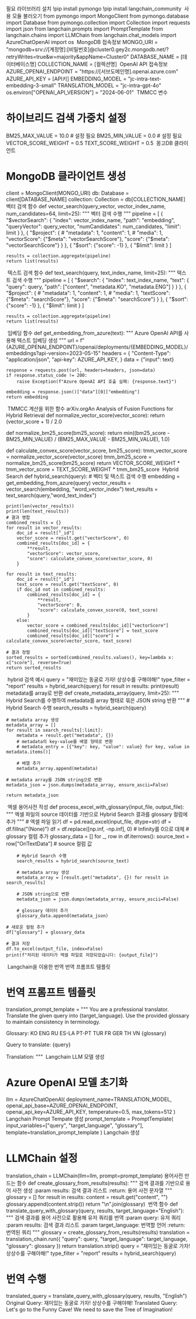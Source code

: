필요 라이브러리 설치
!pip install pymongo
!pip install langchain_community
​
사용 모듈 불러오기
from pymongo import MongoClient
from pymongo.database import Database
from pymongo.collection import Collection
import requests
import json
from langchain.prompts import PromptTemplate
from langchain.chains import LLMChain
from langchain.chat_models import AzureChatOpenAI
import os
​
MongoDB 접속정보
MONGO_URI = "mongodb+srv://[계정명]:[비밀번호]@cluster0.gey2c.mongodb.net/?retryWrites=true&w=majority&appName=Cluster0"
DATABASE_NAME = [데이터베이스명]
COLLECTION_NAME = [컬렉션명]
​
OpenAI API 접속정보
AZURE_OPENAI_ENDPOINT = "https://[서브도메인명].openai.azure.com"
AZURE_API_KEY = [API키]
EMBEDDING_MODEL = "jc-intra-text-embedding-3-small"
TRANSLATION_MODEL = "jc-intra-gpt-4o"
os.environ["OPENAI_API_VERSION"] = "2024-06-01"
​
TMMCC 변수
# 하이브리드 검색 가중치 설정
BM25_MAX_VALUE = 10.0  # 설정 필요
BM25_MIN_VALUE = 0.0   # 설정 필요
VECTOR_SCORE_WEIGHT = 0.5
TEXT_SCORE_WEIGHT = 0.5
​
몽고DB 클라이언트
# MongoDB 클라이언트 생성
client = MongoClient(MONGO_URI)
db: Database = client[DATABASE_NAME]
collection: Collection = db[COLLECTION_NAME]
​
벡터 검색 함수
def vector_search(query_vector, vector_index_name, num_candidates=64, limit=25):
    """
    벡터 검색 수행
    """
    pipeline = [
        {
            "$vectorSearch": {
                "index": vector_index_name,
                "path": "embedding",
                "queryVector": query_vector,
                "numCandidates": num_candidates,
                "limit": limit
            }
        },
        {
            "$project": {
                # "metadata": 1,
                "content": 1,
                # "media": 1,
                "vectorScore": {"$meta": "vectorSearchScore"},
                "score": {"$meta": "vectorSearchScore"}
            }
        },
        {
            "$sort": {"score": -1}
        },
        {
            "$limit": limit
        }
    ]

    results = collection.aggregate(pipeline)
    return list(results)
​
텍스트 검색 함수
def text_search(query, text_index_name, limit=25):
    """
    텍스트 검색 수행
    """
    pipeline = [
        {
            "$search": {
                "index": text_index_name,
                "text": {
                    "query": query,
                    "path": ["content", "metadata.KO", "metadata.ENG"]
                }
            }
        },
        {
            "$project": {
                # "metadata": 1,
                "content": 1,
                # "media": 1,
                "textScore": {"$meta": "searchScore"},
                "score": {"$meta": "searchScore"}
            }
        },
        {
            "$sort": {"score": -1}
        },
        {
            "$limit": limit
        }
    ]

    results = collection.aggregate(pipeline)
    return list(results)
​
임베딩 함수
def get_embedding_from_azure(text):
    """
    Azure OpenAI API를 사용해 텍스트 임베딩 생성
    """
    url = f"{AZURE_OPENAI_ENDPOINT}/openai/deployments/{EMBEDDING_MODEL}/embeddings?api-version=2023-05-15"
    headers = {
        "Content-Type": "application/json",
        "api-key": AZURE_API_KEY,
    }
    data = {"input": text}

    response = requests.post(url, headers=headers, json=data)
    if response.status_code != 200:
        raise Exception(f"Azure OpenAI API 호출 실패: {response.text}")

    embedding = response.json()["data"][0]["embedding"]
    return embedding
​
TMMCC 계산을 위한 함수
arXiv.orgAn Analysis of Fusion Functions for Hybrid Retrieval​
def normalize_vector_score(vector_score):
    return (vector_score + 1) / 2.0

def normalize_bm25_score(bm25_score):
    return min((bm25_score - BM25_MIN_VALUE) / (BM25_MAX_VALUE - BM25_MIN_VALUE), 1.0)
    
def calculate_convex_score(vector_score, bm25_score):
    tmm_vector_score = normalize_vector_score(vector_score)
    tmm_bm25_score = normalize_bm25_score(bm25_score)
    return VECTOR_SCORE_WEIGHT * tmm_vector_score + TEXT_SCORE_WEIGHT * tmm_bm25_score
​
Hybrid Search
def hybrid_search(query):
    # 벡터 및 텍스트 검색 수행
    embedding = get_embedding_from_azure(query)
    vector_results = vector_search(embedding, "word_vector_index")
    text_results = text_search(query,"word_text_index")

    print(len(vector_results))
    print(len(text_results))
    # 결과 병합
    combined_results = {}
    for result in vector_results:
        doc_id = result["_id"]
        vector_score = result.get("vectorScore", 0)
        combined_results[doc_id] = {
            **result,
            "vectorScore": vector_score,
            "score": calculate_convex_score(vector_score, 0)
        }

    for result in text_results:
        doc_id = result["_id"]
        text_score = result.get("textScore", 0)
        if doc_id not in combined_results:
            combined_results[doc_id] = {
                **result,
                "vectorScore": 0,
                "score": calculate_convex_score(0, text_score)
            }
        else:
            vector_score = combined_results[doc_id]["vectorScore"]
            combined_results[doc_id]["textScore"] = text_score
            combined_results[doc_id]["score"] = calculate_convex_score(vector_score, text_score)

    # 결과 정렬
    sorted_results = sorted(combined_results.values(), key=lambda x: x["score"], reverse=True)
    return sorted_results
​
hybrid 검색 예시
query = "재미있는 동굴로 가자! 상상수를 구해야해!"
type_filter = "report"
results = hybrid_search(query)
for result in results:
    print(result)
​
metadata를 array로 반환
def create_metadata_array(query, limit=25):
    """
    Hybrid Search를 수행하여 metadata를 array 형태로 묶은 JSON string 반환
    """
    # Hybrid Search 수행
    search_results = hybrid_search(query)
    
    # metadata array 생성
    metadata_array = []
    for result in search_results[:limit]:
        metadata = result.get("metadata", {})
        # metadata의 key-value를 배열 형태로 변환
        # metadata_entry = [{"key": key, "value": value} for key, value in metadata.items()]
        
        # 배열 추가
        metadata_array.append(metadata)

    # metadata array를 JSON string으로 변환
    metadata_json = json.dumps(metadata_array, ensure_ascii=False)

    return metadata_json
​
엑셀 용어사전 작성
def process_excel_with_glossary(input_file, output_file):
    """
    엑셀 파일의 source 데이터를 기반으로 Hybrid Search 결과를 glossary 컬럼에 추가
    """
    # 엑셀 파일 읽기
    df = pd.read_excel(input_file, dtype=str)
    df = df.fillna("(None)")
    df = df.replace([np.inf, -np.inf], 0)  # Infinity를 0으로 대체
    # glossary 컬럼 추가
    glossary_data = []
    for _, row in df.iterrows():
        source_text = row["OriTextData"]  # source 컬럼 값
        
        # Hybrid Search 수행
        search_results = hybrid_search(source_text)
        
        # metadata array 생성
        metadata_array = [result.get("metadata", {}) for result in search_results]
        
        # JSON string으로 변환
        metadata_json = json.dumps(metadata_array, ensure_ascii=False)
        
        # glossary 데이터 추가
        glossary_data.append(metadata_json)

    # 새로운 컬럼 추가
    df["glossary"] = glossary_data

    # 결과 저장
    df.to_excel(output_file, index=False)
    print(f"처리된 데이터가 엑셀 파일로 저장되었습니다: {output_file}")
​
Langchain을 이용한 번역
번역 프롬프트 템플릿
# 번역 프롬프트 템플릿
translation_prompt_template = """
You are a professional translator. Translate the given query into {target_language}.
Use the provided glossary to maintain consistency in terminology.

Glossary:
KO	ENG	RU	ES-LA	PT-PT	TUR	FR	GER	TH	VN
{glossary}

Query to translate:
{query}

Translation:
"""
​
Langchain LLM 모델 생성
# Azure OpenAI 모델 초기화
llm = AzureChatOpenAI(
    deployment_name=TRANSLATION_MODEL,
    openai_api_base=AZURE_OPENAI_ENDPOINT,
    openai_api_key=AZURE_API_KEY,
    temperature=0.5,
    max_tokens=512
)
​
Langchain Prompt Tempate 생성
prompt_template = PromptTemplate(
    input_variables=["query", "target_language", "glossary"],
    template=translation_prompt_template
)
​
Langchain 생성
# LLMChain 설정
translation_chain = LLMChain(llm=llm, prompt=prompt_template)
​
용어사전 만드는 함수
def create_glossary_from_results(results):
    """
    검색 결과를 기반으로 용어 사전 생성
    :param results: 검색 결과 리스트
    :return: 용어 사전 문자열
    """
    glossary = []
    for result in results:
        content = result.get("content", "")
        glossary.append(content.strip())
    return "\n".join(glossary)
​
번역 함수
def translate_query_with_glossary(query, results, target_language="English"):
    """
    검색 결과를 용어 사전으로 활용해 유저 쿼리를 번역
    :param query: 유저 쿼리
    :param results: 검색 결과 리스트
    :param target_language: 번역할 언어
    :return: 번역된 쿼리
    """
    glossary = create_glossary_from_results(results)
    translation = translation_chain.run({
        "query": query,
        "target_language": target_language,
        "glossary": glossary
    })
    return translation.strip()
​
query = "재미있는 동굴로 가자! 상상수를 구해야해!"
type_filter = "report"
results = hybrid_search(query)

 # 번역 수행
translated_query = translate_query_with_glossary(query, results, "English")
​
Original Query: 재미있는 동굴로 가자! 상상수를 구해야해!
Translated Query: Let's go to the Funny Cave! We need to save the Tree of Imagination!
